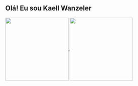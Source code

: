 ## Olá! Eu sou Kaell Wanzeler
<a href="https://github.com/KaellWanzeler/github-readme-stats">
  <img height=200 align="center" src="https://github-readme-stats.vercel.app/api?username=KaellWanzeler&theme=tokyonight" />
</a>
<a href="https://github.com/KaellWanzeler/convoychat">
  <img height=200 align="center" src="https://github-readme-stats.vercel.app/api/top-langs?username=KaellWanzeler&layout=compact&lands_count=16&theme=tokyonight" />
</a>
